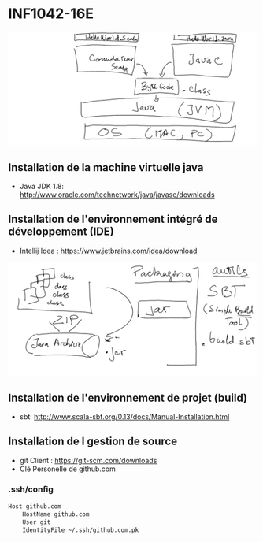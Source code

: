 # INF1042-16E

![alt tag](https://github.com/CollegeBoreal/INF1042-16E/blob/master/C.Installation/HelloWorld.png)

## Installation de la machine virtuelle java

* Java JDK 1.8: http://www.oracle.com/technetwork/java/javase/downloads

## Installation de l'environnement intégré de développement (IDE)

* Intellij Idea : https://www.jetbrains.com/idea/download

![alt tag](https://github.com/CollegeBoreal/INF1042-16E/blob/master/C.Installation/sbt.png)

## Installation de l'environnement de projet (build)

* sbt: http://www.scala-sbt.org/0.13/docs/Manual-Installation.html

## Installation de l gestion de source

* git Client : https://git-scm.com/downloads
* Clé Personelle de github.com

### .ssh/config
```
Host github.com
    HostName github.com
    User git
    IdentityFile ~/.ssh/github.com.pk
```
